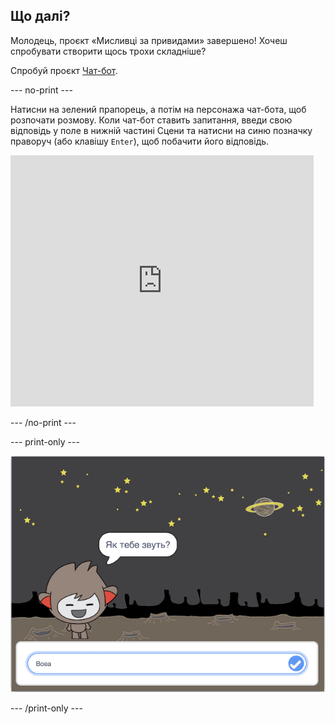 ## Що далі?

Молодець, проєкт «Мисливці за привидами» завершено! Хочеш спробувати створити щось трохи складніше?

Спробуй проєкт [Чат-бот](https://projects.raspberrypi.org/en/projects/chatbot?utm_source=pathway&utm_medium=whatnext&utm_campaign=projects).

\--- no-print \---

Натисни на зелений прапорець, а потім на персонажа чат-бота, щоб розпочати розмову. Коли чат-бот ставить запитання, введи свою відповідь у поле в нижній частині Сцени та натисни на синю позначку праворуч (або клавішу `Enter`), щоб побачити його відповідь.

<div class="scratch-preview">
  <iframe allowtransparency="true" width="485" height="402" src="https://scratch.mit.edu/projects/embed/248864190/?autostart=false" 
  frameborder="0" scrolling="no"></iframe>
</div>

\--- /no-print \---

\--- print-only \---

![завершений проєкт](images/chatbot-preview.png)

\--- /print-only \---